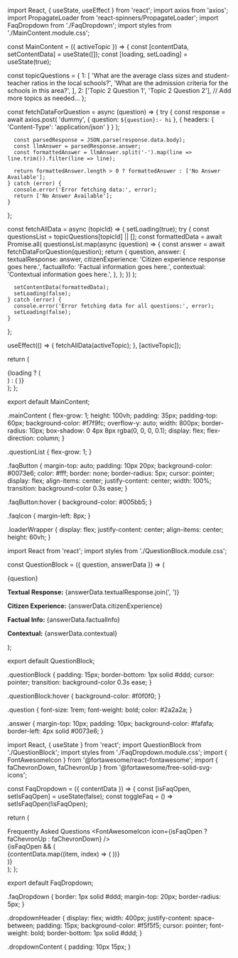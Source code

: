 import React, { useState, useEffect } from 'react';
import axios from 'axios';
import PropagateLoader from 'react-spinners/PropagateLoader';
import FaqDropdown from './FaqDropdown';
import styles from './MainContent.module.css';

const MainContent = ({ activeTopic }) => {
  const [contentData, setContentData] = useState([]);
  const [loading, setLoading] = useState(true);

  const topicQuestions = {
    1: [
      'What are the average class sizes and student-teacher ratios in the local schools?',
      'What are the admission criteria for the schools in this area?',
    ],
    2: ['Topic 2 Question 1', 'Topic 2 Question 2'],
    // Add more topics as needed...
  };

  const fetchDataForQuestion = async (question) => {
    try {
      const response = await axios.post(
        'dummy',
        { question: `${question}:- hi` },
        { headers: { 'Content-Type': 'application/json' } }
      );

      const parsedResponse = JSON.parse(response.data.body);
      const llmAnswer = parsedResponse.answer;
      const formattedAnswer = llmAnswer.split('-').map(line => line.trim()).filter(line => line);

      return formattedAnswer.length > 0 ? formattedAnswer : ['No Answer Available'];
    } catch (error) {
      console.error('Error fetching data:', error);
      return ['No Answer Available'];
    }
  };

  const fetchAllData = async (topicId) => {
    setLoading(true);
    try {
      const questionsList = topicQuestions[topicId] || [];
      const formattedData = await Promise.all(
        questionsList.map(async (question) => {
          const answer = await fetchDataForQuestion(question);
          return {
            question,
            answer: {
              textualResponse: answer,
              citizenExperience: 'Citizen experience response goes here.',
              factualInfo: 'Factual information goes here.',
              contextual: 'Contextual information goes here.',
            },
          };
        })
      );

      setContentData(formattedData);
      setLoading(false);
    } catch (error) {
      console.error('Error fetching data for all questions:', error);
      setLoading(false);
    }
  };

  useEffect(() => {
    fetchAllData(activeTopic);
  }, [activeTopic]);

  return (
    <div className={styles.mainContent}>
      {loading ? (
        <div className={styles.loaderWrapper}>
          <PropagateLoader color="rgb(15, 95, 220)" loading={loading} size={22} />
        </div>
      ) : (
        <FaqDropdown contentData={contentData} />
      )}
    </div>
  );
};

export default MainContent;



.mainContent {
  flex-grow: 1;
  height: 100vh;
  padding: 35px;
  padding-top: 60px;
  background-color: #f7f9fc;
  overflow-y: auto;
  width: 800px;
  border-radius: 10px;
  box-shadow: 0 4px 8px rgba(0, 0, 0, 0.1);
  display: flex;
  flex-direction: column;
}

.questionList {
  flex-grow: 1;
}

.faqButton {
  margin-top: auto;
  padding: 10px 20px;
  background-color: #0073e6;
  color: #fff;
  border: none;
  border-radius: 5px;
  cursor: pointer;
  display: flex;
  align-items: center;
  justify-content: center;
  width: 100%;
  transition: background-color 0.3s ease;
}

.faqButton:hover {
  background-color: #005bb5;
}

.faqIcon {
  margin-left: 8px;
}

.loaderWrapper {
  display: flex;
  justify-content: center;
  align-items: center;
  height: 60vh;
}



import React from 'react';
import styles from './QuestionBlock.module.css';

const QuestionBlock = ({ question, answerData }) => (
  <div className={styles.questionBlock}>
    <div className={styles.question}>
      {question}
    </div>
    <div className={styles.answer}>
      <p><strong>Textual Response:</strong> {answerData.textualResponse.join(', ')}</p>
      <p><strong>Citizen Experience:</strong> {answerData.citizenExperience}</p>
      <p><strong>Factual Info:</strong> {answerData.factualInfo}</p>
      <p><strong>Contextual:</strong> {answerData.contextual}</p>
    </div>
  </div>
);

export default QuestionBlock;


.questionBlock {
  padding: 15px;
  border-bottom: 1px solid #ddd;
  cursor: pointer;
  transition: background-color 0.3s ease;
}

.questionBlock:hover {
  background-color: #f0f0f0;
}

.question {
  font-size: 1rem;
  font-weight: bold;
  color: #2a2a2a;
}

.answer {
  margin-top: 10px;
  padding: 10px;
  background-color: #fafafa;
  border-left: 4px solid #0073e6;
}


import React, { useState } from 'react';
import QuestionBlock from './QuestionBlock';
import styles from './FaqDropdown.module.css';
import { FontAwesomeIcon } from '@fortawesome/react-fontawesome';
import { faChevronDown, faChevronUp } from '@fortawesome/free-solid-svg-icons';

const FaqDropdown = ({ contentData }) => {
  const [isFaqOpen, setIsFaqOpen] = useState(false);
  const toggleFaq = () => setIsFaqOpen(!isFaqOpen);

  return (
    <div className={styles.faqDropdown}>
      <div className={styles.dropdownHeader} onClick={toggleFaq}>
        <span>Frequently Asked Questions</span>
        <FontAwesomeIcon icon={isFaqOpen ? faChevronUp : faChevronDown} />
      </div>
      {isFaqOpen && (
        <div className={styles.dropdownContent}>
          {contentData.map((item, index) => (
            <QuestionBlock
              key={index}
              question={item.question}
              answerData={item.answer}
            />
          ))}
        </div>
      )}
    </div>
  );
};

export default FaqDropdown;

.faqDropdown {
  border: 1px solid #ddd;
  margin-top: 20px;
  border-radius: 5px;
}

.dropdownHeader {
  display: flex;
  width: 400px;
  justify-content: space-between;
  padding: 15px;
  background-color: #f5f5f5;
  cursor: pointer;
  font-weight: bold;
  border-bottom: 1px solid #ddd;
}

.dropdownContent {
  padding: 10px 15px;
}
